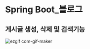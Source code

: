 # Spring Boot_블로그
## 게시글 생성, 삭제 및 검색기능

![ezgif com-gif-maker](https://user-images.githubusercontent.com/89976847/156528939-56663062-edcc-4e76-ac6f-b58c729526cc.gif)
